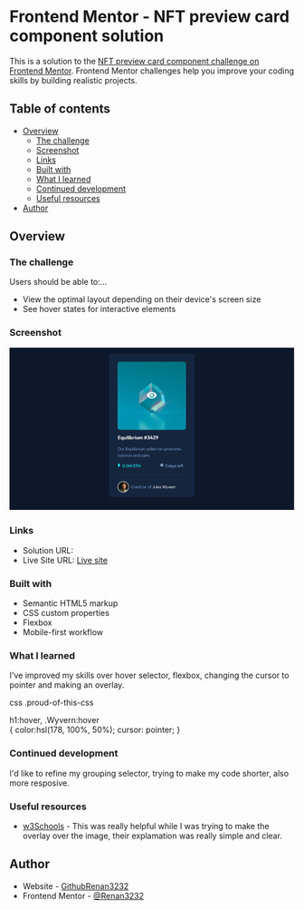 # Frontend Mentor - NFT preview card component solution

This is a solution to the [NFT preview card component challenge on Frontend Mentor](https://www.frontendmentor.io/challenges/nft-preview-card-component-SbdUL_w0U). Frontend Mentor challenges help you improve your coding skills by building realistic projects. 

## Table of contents

- [Overview](#overview)
  - [The challenge](#the-challenge)
  - [Screenshot](#screenshot)
  - [Links](#links)
  - [Built with](#built-with)
  - [What I learned](#what-i-learned)
  - [Continued development](#continued-development)
  - [Useful resources](#useful-resources)
- [Author](#author)



## Overview

### The challenge

Users should be able to:...

- View the optimal layout depending on their device's screen size
- See hover states for interactive elements

### Screenshot

![NFT Design Solution](\images\ScreenShot2.jpg)


### Links

- Solution URL: [](https://your-solution-url.com)
- Live Site URL: [Live site](https://app.netlify.com/sites/determined-tereshkova-e2e232/overview)


### Built with

- Semantic HTML5 markup
- CSS custom properties
- Flexbox
- Mobile-first workflow

### What I learned
I've improved my skills over hover selector, flexbox, changing the cursor to pointer and making an overlay.

css
.proud-of-this-css 

h1:hover, .Wyvern:hover   
 {
   color:hsl(178, 100%, 50%);
   cursor: pointer; }

### Continued development

I'd like to refine my grouping selector, trying to make my code shorter, also more resposive.


### Useful resources

- [w3Schools](https://www.w3schools.com/) - This was really helpful while I was trying to make the overlay over the image, their explamation was really simple and clear.



## Author

- Website - [GithubRenan3232](https://github.com/Renan3232)
- Frontend Mentor - [@Renan3232](https://www.frontendmentor.io/profile/Renan3232)

